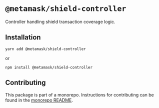 # `@metamask/shield-controller`

Controller handling shield transaction coverage logic.

## Installation

`yarn add @metamask/shield-controller`

or

`npm install @metamask/shield-controller`

## Contributing

This package is part of a monorepo. Instructions for contributing can be found in the [monorepo README](https://github.com/MetaMask/core#readme).
